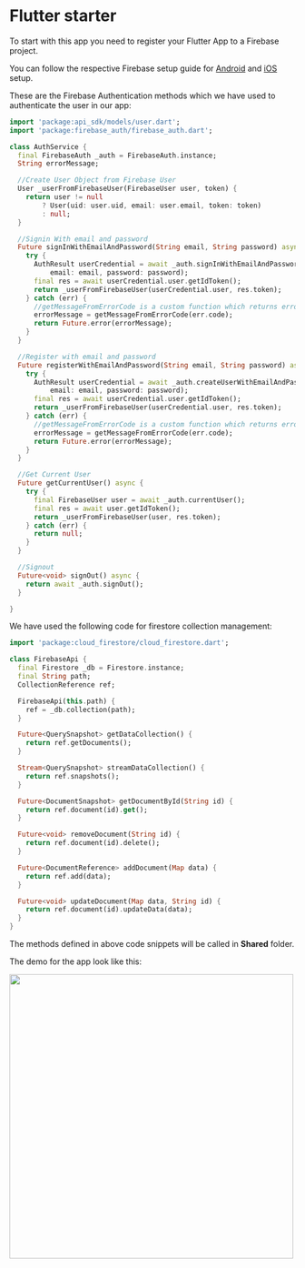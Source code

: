 # Flutter starter


To start with this app you need to register your Flutter App to a Firebase project.

You can follow the respective Firebase setup guide for [Android](https://flutter-starter.github.io/docs/firebase-setup-android) and [iOS](https://flutter-starter.github.io/docs/firebase-setup-ios) setup.

These are the Firebase Authentication methods which we have used to authenticate the user in our app:

```dart
import 'package:api_sdk/models/user.dart';
import 'package:firebase_auth/firebase_auth.dart';

class AuthService {
  final FirebaseAuth _auth = FirebaseAuth.instance;
  String errorMessage;

  //Create User Object from Firebase User
  User _userFromFirebaseUser(FirebaseUser user, token) {
    return user != null
        ? User(uid: user.uid, email: user.email, token: token)
        : null;
  }

  //Signin With email and password
  Future signInWithEmailAndPassword(String email, String password) async {
    try {
      AuthResult userCredential = await _auth.signInWithEmailAndPassword(
          email: email, password: password);
      final res = await userCredential.user.getIdToken();
      return _userFromFirebaseUser(userCredential.user, res.token);
    } catch (err) {
      //getMessageFromErrorCode is a custom function which returns error message for a particular error code.
      errorMessage = getMessageFromErrorCode(err.code);
      return Future.error(errorMessage);
    }
  }

  //Register with email and password
  Future registerWithEmailAndPassword(String email, String password) async {
    try {
      AuthResult userCredential = await _auth.createUserWithEmailAndPassword(
          email: email, password: password);
      final res = await userCredential.user.getIdToken();
      return _userFromFirebaseUser(userCredential.user, res.token);
    } catch (err) {
      //getMessageFromErrorCode is a custom function which returns error message for a particular error code.
      errorMessage = getMessageFromErrorCode(err.code);
      return Future.error(errorMessage);
    }
  }

  //Get Current User 
  Future getCurrentUser() async {
    try {
      final FirebaseUser user = await _auth.currentUser();
      final res = await user.getIdToken();
      return _userFromFirebaseUser(user, res.token);
    } catch (err) {
      return null;
    }
  }

  //Signout
  Future<void> signOut() async {
    return await _auth.signOut();
  }

}

```

We have used the following code for firestore collection management: 

```dart
import 'package:cloud_firestore/cloud_firestore.dart';

class FirebaseApi {
  final Firestore _db = Firestore.instance;
  final String path;
  CollectionReference ref;

  FirebaseApi(this.path) {
    ref = _db.collection(path);
  }

  Future<QuerySnapshot> getDataCollection() {
    return ref.getDocuments();
  }

  Stream<QuerySnapshot> streamDataCollection() {
    return ref.snapshots();
  }

  Future<DocumentSnapshot> getDocumentById(String id) {
    return ref.document(id).get();
  }

  Future<void> removeDocument(String id) {
    return ref.document(id).delete();
  }

  Future<DocumentReference> addDocument(Map data) {
    return ref.add(data);
  }

  Future<void> updateDocument(Map data, String id) {
    return ref.document(id).updateData(data);
  }
}

```
The methods defined in above code snippets will be called in **Shared** folder.

The demo for the app look like this:

<img style="float: left;" src="./book_store.gif"  height="500"/>
